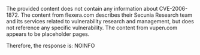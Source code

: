 The provided content does not contain any information about CVE-2006-1872. The content from flexera.com describes their Secunia Research team and its services related to vulnerability research and management, but does not reference any specific vulnerability. The content from vupen.com appears to be placeholder pages.

Therefore, the response is: NOINFO